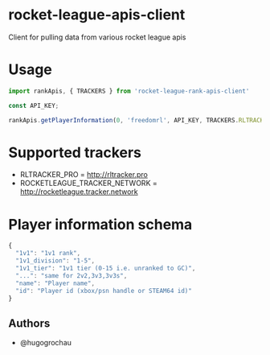 # rocket-league-apis-client
Client for pulling data from various rocket league apis

# Usage
```js
import rankApis, { TRACKERS } from 'rocket-league-rank-apis-client'

const API_KEY;

rankApis.getPlayerInformation(0, 'freedomrl', API_KEY, TRACKERS.RLTRACKER_PRO)
```

# Supported trackers
* RLTRACKER_PRO = http://rltracker.pro
* ROCKETLEAGUE_TRACKER_NETWORK = http://rocketleague.tracker.network

# Player information schema
```js
{
  "1v1": "1v1 rank",
  "1v1_division": "1-5",
  "1v1_tier": "1v1 tier (0-15 i.e. unranked to GC)",
  "...": "same for 2v2,3v3,3v3s",
  "name": "Player name",
  "id": "Player id (xbox/psn handle or STEAM64 id)"
}
```

## Authors
* @hugogrochau
